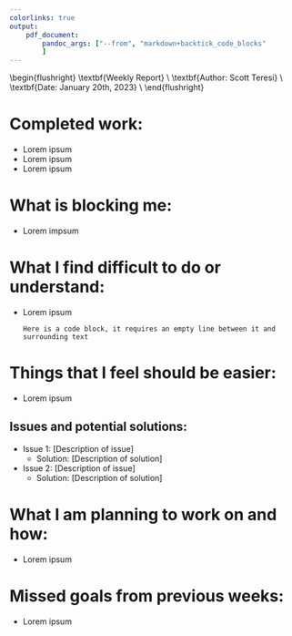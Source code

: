 ```yaml
---
colorlinks: true
output:
    pdf_document:
        pandoc_args: ["--from", "markdown+backtick_code_blocks"
        ]
---
```

\begin{flushright}
\textbf{Weekly Report} \\
\textbf{Author: Scott Teresi} \\
\textbf{Date: January 20th, 2023} \\
\end{flushright}

# Completed work:
- Lorem ipsum
- Lorem ipsum
- Lorem ipsum

# What is blocking me:
-  Lorem impsum

# What I find difficult to do or understand:
- Lorem ipsum
    
    ```
    Here is a code block, it requires an empty line between it and surrounding text
    ```

# Things that I feel should be easier:
- Lorem ipsum

## Issues and potential solutions:
- Issue 1: [Description of issue]
  - Solution: [Description of solution]
- Issue 2: [Description of issue]
  - Solution: [Description of solution]

# What I am planning to work on and how:
- Lorem ipsum

# Missed goals from previous weeks:
- Lorem ipsum
